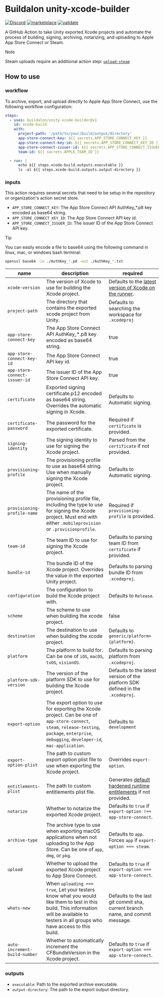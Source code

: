 # Buildalon unity-xcode-builder

[![Discord](https://img.shields.io/discord/939721153688264824.svg?label=&logo=discord&logoColor=ffffff&color=7389D8&labelColor=6A7EC2)](https://discord.gg/VM9cWJ9rjH) [![marketplace](https://img.shields.io/static/v1?label=&labelColor=505050&message=Buildalon%20Actions&color=FF1E6F&logo=github-actions&logoColor=0076D6)](https://github.com/marketplace?query=buildalon) [![validate](https://github.com/buildalon/unity-xcode-builder/actions/workflows/validate.yml/badge.svg?branch=main)](https://github.com/buildalon/unity-xcode-builder/actions/workflows/validate.yml)

A GitHub Action to take Unity exported Xcode projects and automate the process of building, signing, archiving, notarizing, and uploading to Apple App Store Connect or Steam.

> [!NOTE]
> Steam uploads require an additional action step: [`upload-steam`](https://github.com/buildalon/upload-steam)

## How to use

### workflow

To archive, export, and upload directly to Apple App Store Connect, use the following workflow configuration:

```yaml
steps:
  - uses: buildalon/unity-xcode-builder@v1
    id: xcode-build
    with:
      project-path: '/path/to/your/build/output/directory'
      app-store-connect-key: ${{ secrets.APP_STORE_CONNECT_KEY }}
      app-store-connect-key-id: ${{ secrets.APP_STORE_CONNECT_KEY_ID }}
      app-store-connect-issuer-id: ${{ secrets.APP_STORE_CONNECT_ISSUER_ID }}
      team-id: ${{ secrets.APPLE_TEAM_ID }}

  - run: |
      echo ${{ steps.xcode-build.outputs.executable }}
      ls -al ${{ steps.xcode-build.outputs.output-directory }}
```

### inputs

This action requires several secrets that need to be setup in the repository or organization's action secret store.

- `APP_STORE_CONNECT_KEY`: The App Store Connect API AuthKey_*.p8 key encoded as base64 string.
- `APP_STORE_CONNECT_KEY_ID`: The App Store Connect API key id.
- `APP_STORE_CONNECT_ISSUER_ID`: The issuer ID of the App Store Connect API key.

> [!TIP]
> You can easily encode a file to base64 using the following command in linux, mac, or windows bash terminal:
>
> ```bash
> openssl base64 -in ./AuthKey_*.p8 -out ./AuthKey_*.txt
> ```

| name | description | required |
| ---- | ----------- | -------- |
| `xcode-version` | The version of Xcode to use for building the Xcode project. | Defaults to the [latest version of Xcode on the runner](https://github.com/actions/runner-images#available-images). |
| `project-path` | The directory that contains the exported xcode project from Unity. | Defaults to searching the workspace for `.xcodeproj` |
| `app-store-connect-key` | The App Store Connect API AuthKey_*.p8 key encoded as base64 string. | true |
| `app-store-connect-key-id` | The App Store Connect API key id. | true |
| `app-store-connect-issuer-id` | The issuer ID of the App Store Connect API key. | true |
| `certificate` | Exported signing certificate.p12 encoded as base64 string. Overrides the automatic signing in Xcode. | Defaults to Automatic signing. |
| `certificate-password` | The password for the exported certificate. | Required if `certificate` is provided. |
| `signing-identity` | The signing identity to use for signing the Xcode project. | Parsed from the `certificate` if not provided. |
| `provisioning-profile` | The provisioning profile to use as base64 string. Use when manually signing the Xcode project. | Defaults to Automatic signing. |
| `provisioning-profile-name` | The name of the provisioning profile file, including the type to use for signing the Xcode project. Must end with either `.mobileprovision` or `.provisionprofile`. | Required if `provisioning-profile` is provided. |
| `team-id` | The team ID to use for signing the Xcode project. | Defaults to parsing team ID from `certificate` if provided. |
| `bundle-id` | The bundle ID of the Xcode project. Overrides the value in the exported Unity project. | Defaults to parsing bundle ID from `.xcodeproj`. |
| `configuration` | The configuration to build the Xcode project with. | Defaults to `Release`. |
| `scheme` | The scheme to use when building the xcode project. | false |
| `destination` | The destination to use when building the xcode project. | Defaults to `generic/platform={platform}`. |
| `platform` | The platform to build for. Can be one of `iOS`, `macOS`, `tvOS`, `visionOS`. | Defaults to parsing platform from `.xcodeproj`. |
| `platform-sdk-version` | The version of the platform SDK to use for building the Xcode project. | Defaults to the latest version of the platform SDK defined in the `.xcodeproj`. |
| `export-option` | The export option to use for exporting the Xcode project. Can be one of `app-store-connect`, `steam`, `release-testing`, `package`, `enterprise`, `debugging`, `developer-id`, `mac-application`. | Defaults to `development` |
| `export-option-plist` | The path to custom export option plist file to use when exporting the Xcode project. | Overrides `export-option`. |
| `entitlements-plist` | The path to custom entitlements plist file. | Generates [default hardened runtime entitlements](https://developer.apple.com/documentation/security/hardened-runtime) if not provided. |
| `notarize` | Whether to notarize the exported Xcode project. | Defaults to `true` if `export-option !== app-store-connect`. |
| `archive-type` | The archive type to use when exporting macOS applications when not uploading to the App Store. Can be one of `app`, `dmg`, or `pkg`. | Defaults to `app`. Forces `app` if `export-option === steam`. |
| `upload` | Whether to upload the exported Xcode project to App Store Connect. | Defaults to `true` if `export-option === app-store-connect`. |
| `whats-new` | When `uploading === true`, Let your testers know what you would like them to test in this build. This information will be available to testers in all groups who have access to this build. | Defaults to the last git commit sha, current branch name, and commit message. |
| `auto-increment-build-number` | Whether to automatically increment the CFBundleVersion in the Xcode project. | Defaults to `true` if `export-option === app-store-connect`. |

### outputs

- `executable`: Path to the exported archive executable.
- `output-directory`: The path to the export output directory.
